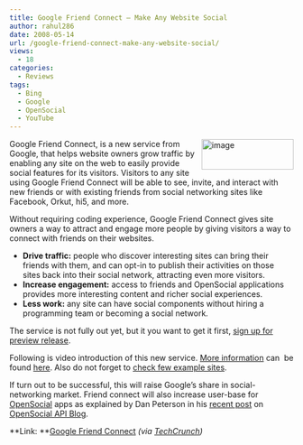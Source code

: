```yaml
---
title: Google Friend Connect – Make Any Website Social
author: rahul286
date: 2008-05-14
url: /google-friend-connect-make-any-website-social/
views:
  - 18
categories:
  - Reviews
tags:
  - Bing
  - Google
  - OpenSocial
  - YouTube
---
```

<a href="http://www.google.com/friendconnect/home/intro" onclick="_gaq.push(['_trackEvent', 'outbound-article', 'http://www.google.com/friendconnect/home/intro', '']);" ><img class="wp-image-52386" style="border-top-width: 0px;border-left-width: 0px;border-bottom-width: 0px;border-right-width: 0px" height="54" alt="image" src="http://cdn.devilsworkshop.org/files/2008/05/image18.png" width="163" align="right" border="0" /></a> Google Friend Connect, is a new service from Google, that helps website owners grow traffic by enabling any site on the web to easily provide social features for its visitors. Visitors to any site using Google Friend Connect will be able to see, invite, and interact with new friends or with existing friends from social networking sites like Facebook, Orkut, hi5, and more.

Without requiring coding experience, Google Friend Connect gives site owners a way to attract and engage more people by giving visitors a way to connect with friends on their websites. 

  * **Drive traffic:** people who discover interesting sites can bring their friends with them, and can opt-in to publish their activities on those sites back into their social network, attracting even more visitors. 
  * **Increase engagement:** access to friends and OpenSocial applications provides more interesting content and richer social experiences. 
  * **Less work:** any site can have social components without hiring a programming team or becoming a social network. 

The service is not fully out yet, but it you want to get it first, <a href="http://www.google.com/friendconnect/previewsignup" onclick="_gaq.push(['_trackEvent', 'outbound-article', 'http://www.google.com/friendconnect/previewsignup', 'sign up for preview release']);" >sign up for preview release</a>.

Following is video introduction of this new service. <a href="http://www.google.com/friendconnect/home/moreinfo" onclick="_gaq.push(['_trackEvent', 'outbound-article', 'http://www.google.com/friendconnect/home/moreinfo', 'More information']);" >More information</a> can&#160; be found <a href="http://www.google.com/friendconnect/home/moreinfo" onclick="_gaq.push(['_trackEvent', 'outbound-article', 'http://www.google.com/friendconnect/home/moreinfo', 'here']);" >here</a>. Also do not forget to <a href="http://www.google.com/friendconnect/home/examples" onclick="_gaq.push(['_trackEvent', 'outbound-article', 'http://www.google.com/friendconnect/home/examples', 'check few example sites']);" >check few example sites</a>.</p> 

If turn out to be successful, this will raise Google&#8217;s share in social-networking market. Friend connect will also increase user-base for [OpenSocial][1] apps as explained by Dan Peterson in his <a href="http://opensocialapis.blogspot.com/2008/05/friend-connect-means-more-users-for.html" onclick="_gaq.push(['_trackEvent', 'outbound-article', 'http://opensocialapis.blogspot.com/2008/05/friend-connect-means-more-users-for.html', 'recent post']);" >recent post</a> on <a href="http://www.google.com/reader/view/feed/http%3A%2F%2Ffeeds.feedburner.com%2FOpensocialApiBlog" onclick="_gaq.push(['_trackEvent', 'outbound-article', 'http://www.google.com/reader/view/feed/http%3A%2F%2Ffeeds.feedburner.com%2FOpensocialApiBlog', 'OpenSocial API Blog']);" >OpenSocial API Blog</a>.

**Link: **<a href="http://www.google.com/friendconnect/home/intro" onclick="_gaq.push(['_trackEvent', 'outbound-article', 'http://www.google.com/friendconnect/home/intro', 'Google Friend Connect']);" >Google Friend Connect</a> *(via *<a href="http://www.techcrunch.com/2008/05/12/google-confirms-friend-connect/" onclick="_gaq.push(['_trackEvent', 'outbound-article', 'http://www.techcrunch.com/2008/05/12/google-confirms-friend-connect/', 'TechCrunch']);" ><em>TechCrunch</em></a>*)*

 [1]: http://devilsworkshop.org/2007/12/19/beginners-guide-to-opensocial-orkut-sandbox-covering-faq/
